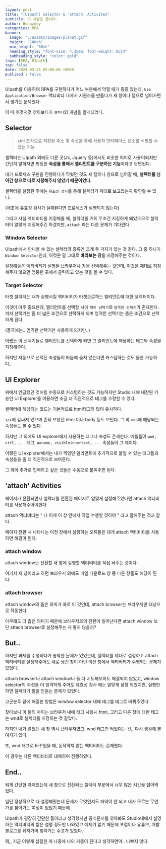 ```yaml
---
layout: post
title: "[UIpath] Selector & 'attach' Activites"
subtitle: 이 사람은 봅니다.
author: Bonazoey
categories: RPA
banner:
  image: "./assets/images/planet.gif"
  height: "100vh"
  min_height: "38vh"
  heading_style: "font-size: 4.25em; font-weight: bold"
  subheading_style: "color: gold"
tags: [RPA, UIpath]
top: false
date: 2024-03-25 09:00:00 +0900
publised : false
---
```


UIpath를 이용하여 RPA를 구현하다가 어느 부분에서 막힐 때가 종종 있는데, `Use Application/Browser` 액티비티 내에서 시퀀스를 만들다가 새 창이나 탭으로 넘어가면서 생기는 문제였다.

이 때 이것저것 찾아보다가 `셀렉터`의 개념을 알게되었다.

## Selector
 
> xml 조각으로 저장된 주소 및 속성을 통해 사용자 인터페이스 요소를 식별할 수 있는 기능

셀렉터는 UIpath 외에도 다른 곳(Js, Jquery 등)에서도 비슷한 의미로 사용이되지만 간단히 말하자면 특정한 **속성을 통해서 엘리먼트를 구분하는 기능**이라고 보면된다.

내가 프로세스 구현을 진행하다가 막혔던 것도 새 탭이나 창으로 넘어갈 때, **셀렉터를 넘어간 창으로 따로 지정해주지 않았기 때문이었다.**

셀렉터를 설정한 후에는 `유효성 검사`를 통해 셀렉터가 제대로 보고있는지 확인할 수 있다.

(애초에 유효성 검사가 실패된다면 프로세스가 실행되지 않는다)

그리고 사실 액티비티를 지정해줄 때, 셀렉터를 거의 무조건 지정하게 돼있으므로 셀렉터야 알맞게 지정해주긴 하겠지만, `attach` 라는 다른 문제가 기다렸다..

### Window Selector

UIpath에서 만나볼 수 있는 셀렉터의 종류엔 크게 두 가지가 있는 것 같다. 그 중 하나가 `Window Selector`인데, 이것은 말 그대로 **바라보는 창**을 지정해주는 것이다. 

설정해놓은 액티비티가 실행될 브라우저나 창을 선택해주는 것인데, 이것을 제대로 지정해주지 않으면 엉뚱한 곳에서 클릭하고 있는 것을 볼 수 있다.

### Target Selector

타겟 셀렉터는 내가 실행시킬 액티비티가 타겟으로하는 엘리먼트에 대한 셀렉터이다.

이것이 아주 중요한데, 엘리먼트를 선택할 시에 `퍼지 선택기`와 `엄격한 선택기`가 존재한다. 퍼지 선택기는 좀 더 넓은 조건으로 선택하게 되며 엄격한 선택기는 좁은 조건으로 선택하게 된다.

(결국에는.. 엄격한 선택기만 사용하게 되지만..)

어쨌든 이 선택기들로 엘리먼트를 선택하게 되면 그 엘리먼트에 해당하는 태그와 속성을 지정해준다.

하지만 자동으로 선택된 속성들이 마음에 들지 않는다면 커스텀하는 것도 물론 가능하다,.

## UI Explorer

위에서 언급했던 것처럼 수동으로 커스텀하는 것도 가능하지만 Studio 내에 내장된 기능인 UI Explorer를 이용하면 조금 더 직관적으로 태그를 수정할 수 있다.

셀렉터에 해당되는 코드는 기본적으로 html태그와 많이 유사하다.

`</>`에 감싸져 있으며 흔히 보았던 html 이나 body 등도 보인다. 그 외 css에 해당되는 속성들도 볼 수 있다.

하지만 그 외에도 UI explorer에서 사용하는 태그나 속성도 존재한다. 예를들어 `wnd, ctrl, ...` 태그, `aaname, visibleinnertext, ...` 속성들이 그 예이다.

어쨌든 UI explorer에서는 내가 찍었던 엘리먼트에 추가적으로 붙일 수 있는 태그들과 속성들을 좀 더 직관적으로 보여준다.

그 외에 추가로 입력하고 싶은 것들은 수동으로 붙여주면 된다.

## 'attach' Activities

페이지가 전환되면서 셀렉터를 전환된 페이지로 알맞게 설정해주었다면 attach 액티비티를 사용해주어야한다.

attach 액티비티는 " 나 이제 이 창 안에서 작업 수행할 것이야 " 라고 말해주는 것과 같다.

페이지 전환 시 나타나는 이전 창에서 실행하는 오류들은 대개 attach 액티비티를 사용하면 해결이 된다.

### attach window

attach window는 전환할 새 창에 실행할 액티비티를 직접 놔주는 것이다.

여기서 새 창이라고 하면 브라우저 외에도 파일 다운로드 창 등 다른 창들도 해당이 된다.

### attach browser

attach window의 좁은 의미가 바로 이 것인데, attach browser는 브라우저만 대상으로 작동한다.

아무래도 더 좁은 의미기 때문에 브라우저로의 전환이 일어난다면 attach window 보단 attach browser로 설정해주는 게 좋지 않을까?

## But..

하지만 과제를 수행하다가 봉착한 문제가 있었는데, 셀렉터를 제대로 설정하고 attach 액티비티를 설정해주어도 새로 생긴 창이 아닌 이전 창에서 액티비티가 수행되는 문제가 있었다.

attach browser나 attach window나 둘 다 시도해보아도 해결되지 않았고, window selector의 속성을 더 엄격하게 주어도 유효성 검사 때는 알맞게 설정 되었지만, 실행만하면 셀렉터가 말을 안듣는 문제가 있었다.

고군분투 끝에 해결한 방법은 window selector 내에 <html> 태그를 <wnd> 태그로 바꿔주었다.

찾아보니 이 둘의 차이는 브라우저 내에 태그 사용시 html, 그리고 다른 창에 대한 태그는 wnd로 셀렉터를 지정하는 것 같았다.

하지만 내가 열었던 새 창 역시 브라우저였고, wnd 태그만 먹었다는 건,. 다시 생각해 볼 여지가 있다.

또, wnd 태그로 바꾸었을 때, 동작하지 않는 액티비티도 존재했다.

이 경우는 다른 액티비티로 대체하여 진행하였다.

## End..

되게 간단한 과제였는데 새 창으로 전환되는 셀렉터 부분에서 너무 많은 시간을 잡아먹었다.

일단 정상적으로 다 설정해줬는데 문제가 무엇인지도 파악이 안 되고 내가 모르는 무언가를 찾아가는 여정이 있었기 때문에..

UIpath가 굉장히 간단한 툴이라고 생각했지만 공식문서를 찾아봐도 Studio내에서 설명하는 액티비티의 짧은 설명 정도만 나와있고 예제가 없기 때문에 포럼이나 유튜브, 개발 블로그를 뒤져가며 찾아가는 수고가 있었다.

뭐,, 지금 이렇게 삽질한 게 나중에 나의 거름이 된다고 생각하면야.. 나쁘지 않다.
